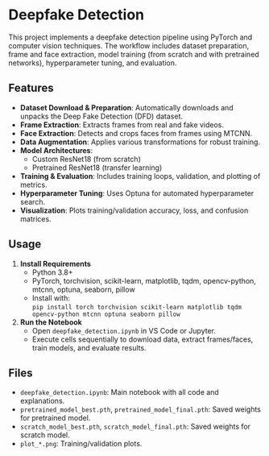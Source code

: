 # Deepfake Detection

This project implements a deepfake detection pipeline using PyTorch and computer vision techniques. The workflow includes dataset preparation, frame and face extraction, model training (from scratch and with pretrained networks), hyperparameter tuning, and evaluation.

## Features
- **Dataset Download & Preparation**: Automatically downloads and unpacks the Deep Fake Detection (DFD) dataset.
- **Frame Extraction**: Extracts frames from real and fake videos.
- **Face Extraction**: Detects and crops faces from frames using MTCNN.
- **Data Augmentation**: Applies various transformations for robust training.
- **Model Architectures**:
  - Custom ResNet18 (from scratch)
  - Pretrained ResNet18 (transfer learning)
- **Training & Evaluation**: Includes training loops, validation, and plotting of metrics.
- **Hyperparameter Tuning**: Uses Optuna for automated hyperparameter search.
- **Visualization**: Plots training/validation accuracy, loss, and confusion matrices.

## Usage
1. **Install Requirements**
   - Python 3.8+
   - PyTorch, torchvision, scikit-learn, matplotlib, tqdm, opencv-python, mtcnn, optuna, seaborn, pillow
   - Install with:  
     `pip install torch torchvision scikit-learn matplotlib tqdm opencv-python mtcnn optuna seaborn pillow`
2. **Run the Notebook**
   - Open `deepfake_detection.ipynb` in VS Code or Jupyter.
   - Execute cells sequentially to download data, extract frames/faces, train models, and evaluate results.

## Files
- `deepfake_detection.ipynb`: Main notebook with all code and explanations.
- `pretrained_model_best.pth`, `pretrained_model_final.pth`: Saved weights for pretrained model.
- `scratch_model_best.pth`, `scratch_model_final.pth`: Saved weights for scratch model.
- `plot_*.png`: Training/validation plots.
